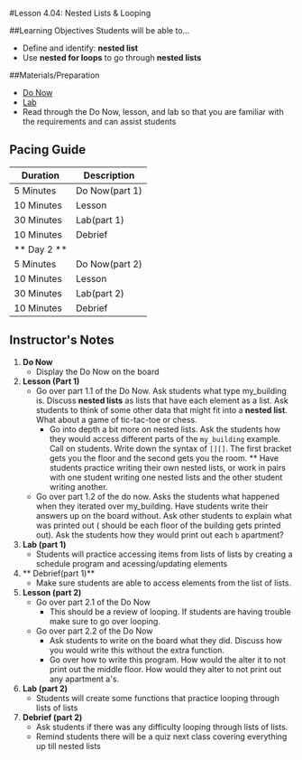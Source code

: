 #Lesson 4.04: Nested Lists & Looping

##Learning Objectives
Students will be able to... 
* Define and identify: **nested list**
* Use **nested for loops** to go through **nested lists**

##Materials/Preparation
* [Do Now]
* [Lab]
* Read through the Do Now, lesson, and lab so that you are familiar with the requirements and can assist students


## Pacing Guide
| **Duration**   | **Description** |
| ---------- | ----------- |
| 5 Minutes  | Do Now(part 1)|
| 10 Minutes | Lesson      |
| 30 Minutes | Lab(part 1) |
| 10 Minutes | Debrief      |
| ** Day 2 **|             |
| 5 Minutes  | Do Now(part 2)|
| 10 Minutes | Lesson      |
| 30 Minutes | Lab(part 2) |
| 10 Minutes | Debrief     |
## Instructor's Notes

1. **Do Now**
    * Display the Do Now on the board
2. **Lesson (Part 1)**
	* Go over part 1.1 of the Do Now. Ask students what type my_building is. Discuss **nested lists** as lists that have each element as a list. Ask students to think of some other data that might fit into a **nested list**. What about a game of tic-tac-toe or chess.
		* Go into depth a bit more on nested lists. Ask the students how they would access different parts of the `my_building` example. Call on students. Write down the syntax of `[][]`. The first bracket gets you the floor and the second gets you the room. 
		** Have students practice writing their own nested lists, or work in pairs with one student writing one nested lists and the other student writing another. 
	* Go over part 1.2 of the do now. Asks the students what happened when they iterated over my_building. Have students write their answers up on the board without. Ask other students to explain what was printed out ( should be each floor of the building gets printed out). Ask the students how they would print out each `b` apartment? 
3. **Lab (part 1)**
	* Students will practice accessing items from lists of lists by creating a schedule program and acessing/updating elements
4. ** Debrief(part 1)**
	* Make sure students are able to access elements from the list of lists. 
5. **Lesson (part 2)**
	* Go over part 2.1 of the Do Now
		* This should be a review of looping. If students are having trouble make sure to go over looping.
	* Go over part 2.2 of the Do Now
		* Ask students to write on the board what they did. Discuss how you would write this without the extra function. 
		* Go over how to write this program. How would the alter it to not print out the middle floor. How would they alter to not print out any apartment a's.
6. **Lab (part 2)**
	* Students will create some functions that practice looping through lists of lists
7. **Debrief (part 2)**
	* Ask students if there was any difficulty looping through lists of lists. 
	* Remind students there will be a quiz next class covering everything up till nested lists




[Do Now]: do_now.md
[Lab]: lab.md
[loop diagram]: http://etutorials.org/shared/images/tutorials/tutorial_169/F05um02.jpg